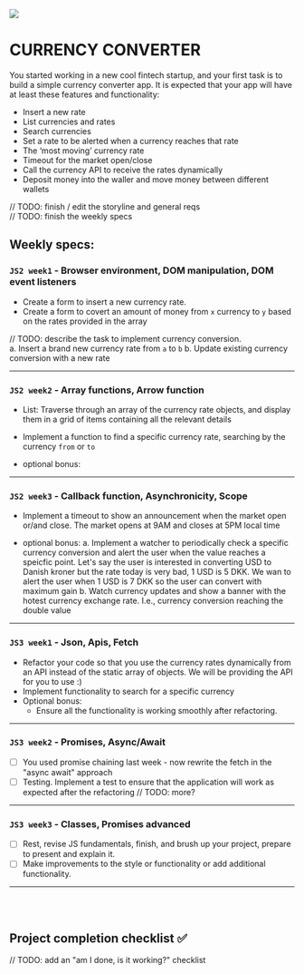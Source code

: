 ![](https://media.giphy.com/media/LdOyjZ7io5Msw/giphy.gif)

# CURRENCY CONVERTER

You started working in a new cool fintech startup, and your first task is to build a simple currency converter app.
It is expected that your app will have at least these features and functionality:

- Insert a new rate
- List currencies and rates
- Search currencies
- Set a rate to be alerted when a currency reaches that rate
- The ‘most moving’ currency rate
- Timeout for the market open/close
- Call the currency API to receive the rates dynamically
- Deposit money into the waller and move money between different wallets

// TODO: finish / edit the storyline and general reqs
<br/>
// TODO: finish the weekly specs

## Weekly specs:

### `JS2 week1` - Browser environment, DOM manipulation, DOM event listeners

- Create a form to insert a new currency rate.
- Create a form to covert an amount of money from `x` currency to `y` based on the rates provided in the array

// TODO: describe the task to implement currency conversion. 
  <br/>
  a. Insert a brand new currency rate from `a` to `b`
  b. Update existing currency conversion with a new rate

---

### `JS2 week2` - Array functions, Arrow function

- List: Traverse through an array of the currency rate objects, and display them in a grid of items containing all the relevant details
- Implement a function to find a specific currency rate, searching by the currency `from` or `to`

- optional bonus:

---

### `JS2 week3` - Callback function, Asynchronicity, Scope

- Implement a timeout to show an announcement when the market open or/and close. The market opens at 9AM and closes at 5PM local time

- optional bonus:
  a. Implement a watcher to periodically check a specific currency conversion and alert the user when the value reaches a speicfic point. Let's say the user is interested in converting USD to Danish kroner but the rate today is very bad, 1 USD is 5 DKK. We wan to alert the user when 1 USD is 7 DKK so the user can convert with maximum gain
  b. Watch currency updates and show a banner with the hotest currency exchange rate. I.e., currency conversion reaching the double value
---

### `JS3 week1` - Json, Apis, Fetch

- Refactor your code so that you use the currency rates dynamically from an API instead of the static array of objects. We will be providing the API for you to use :)
- Implement functionality to search for a specific currency
- Optional bonus:
  - Ensure all the functionality is working smoothly after refactoring.

---

### `JS3 week2` - Promises, Async/Await

- [ ] You used promise chaining last week - now rewrite the fetch in the "async await" approach
- [ ] Testing. Implement a test to ensure that the application will work as expected after the refactoring
// TODO: more?

---

### `JS3 week3` - Classes, Promises advanced

- [ ] Rest, revise JS fundamentals, finish, and brush up your project, prepare to present and explain it.
- [ ] Make improvements to the style or functionality or add additional functionality.

---

<br/>
<br/>

## Project completion checklist ✅

// TODO: add an "am I done, is it working?" checklist
